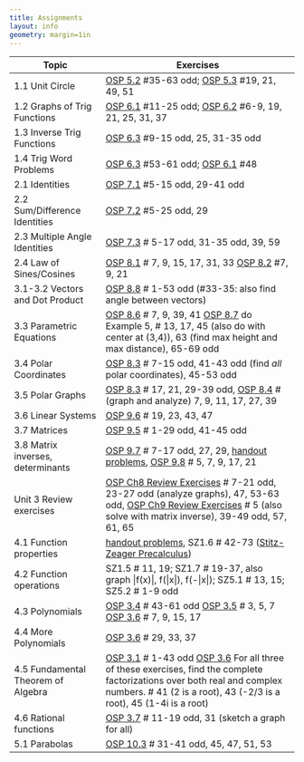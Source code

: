 ```yaml
---
title: Assignments
layout: info
geometry: margin=1in
---
```


|Topic|Exercises|
|-----|---------|
| 1.1 Unit Circle | [OSP 5.2](https://openstax.org/books/precalculus/pages/5-2-unit-circle-sine-and-cosine-functions) #35-63 odd; [OSP 5.3](https://openstax.org/books/precalculus/pages/5-3-the-other-trigonometric-functions) #19, 21, 49, 51 |
| 1.2 Graphs of Trig Functions | [OSP 6.1](https://openstax.org/books/precalculus/pages/6-1-graphs-of-the-sine-and-cosine-functions) #11-25 odd; [OSP 6.2](https://openstax.org/books/precalculus/pages/6-2-graphs-of-the-other-trigonometric-functions) #6-9, 19, 21, 25, 31, 37 |
| 1.3 Inverse Trig Functions | [OSP 6.3](https://openstax.org/books/precalculus/pages/6-3-inverse-trigonometric-functions) #9-15 odd, 25, 31-35 odd |
| 1.4 Trig Word Problems | [OSP 6.3](https://openstax.org/books/precalculus/pages/6-3-inverse-trigonometric-functions) #53-61 odd; [OSP 6.1](https://openstax.org/books/precalculus/pages/6-1-graphs-of-the-sine-and-cosine-functions) #48 |
| 2.1 Identities | [OSP 7.1](https://openstax.org/books/precalculus/pages/7-1-solving-trigonometric-equations-with-identities) #5-15 odd, 29-41 odd|
| 2.2 Sum/Difference Identities | [OSP 7.2](https://openstax.org/books/precalculus/pages/7-2-sum-and-difference-identities) #5-25 odd, 29 |
| 2.3 Multiple Angle Identities | [OSP 7.3](https://openstax.org/books/precalculus/pages/7-3-double-angle-half-angle-and-reduction-formulas) # 5-17 odd, 31-35 odd, 39, 59 |
| 2.4 Law of Sines/Cosines | [OSP 8.1](https://openstax.org/books/precalculus/pages/8-1-non-right-triangles-law-of-sines) # 7, 9, 15, 17, 31, 33 [OSP 8.2](https://openstax.org/books/precalculus/pages/8-2-non-right-triangles-law-of-cosines) #7, 9, 21 |
| 3.1-3.2 Vectors and Dot Product | [OSP 8.8](https://openstax.org/books/precalculus/pages/8-8-vectors) # 1-53 odd (#33-35: also find angle between vectors) |
| 3.3 Parametric Equations | [OSP 8.6](https://openstax.org/books/precalculus/pages/8-6-parametric-equations) # 7, 9, 39, 41 [OSP 8.7](https://openstax.org/books/precalculus/pages/8-7-parametric-equations-graphs) do Example 5, # 13, 17, 45 (also do with center at (3,4)), 63 (find max height and max distance), 65-69 odd |
| 3.4 Polar Coordinates | [OSP 8.3](https://openstax.org/books/precalculus/pages/8-3-polar-coordinates) # 7-15 odd, 41-43 odd (find *all* polar coordinates), 45-53 odd |
| 3.5 Polar Graphs | [OSP 8.3](https://openstax.org/books/precalculus/pages/8-3-polar-coordinates) # 17, 21, 29-39 odd, [OSP 8.4](https://openstax.org/books/precalculus/pages/8-4-polar-coordinates-graphs) # (graph and analyze) 7, 9, 11, 17, 27, 39 |
| 3.6 Linear Systems | [OSP 9.6](https://openstax.org/books/precalculus/pages/9-6-solving-systems-with-gaussian-elimination) # 19, 23, 43, 47 |
| 3.7 Matrices | [OSP 9.5](https://openstax.org/books/precalculus/pages/9-5-matrices-and-matrix-operations) # 1-29 odd, 41-45 odd |
| 3.8 Matrix inverses, determinants | [OSP 9.7](https://openstax.org/books/precalculus/pages/9-7-solving-systems-with-inverses) # 7-17 odd, 27, 29, [handout problems](../3.8_matrix_inverses/handout), [OSP 9.8](https://openstax.org/books/precalculus/pages/9-8-solving-systems-with-cramers-rule) # 5, 7, 9, 17, 21 |
| Unit 3 Review exercises | [OSP Ch8 Review Exercises](https://openstax.org/books/precalculus/pages/8-review-exercises) # 7-21 odd, 23-27 odd (analyze graphs), 47, 53-63 odd, [OSP Ch9 Review Exercises](https://openstax.org/books/precalculus/pages/9-review-exercises) # 5 (also solve with matrix inverse), 39-49 odd, 57, 61, 65 |
| 4.1 Function properties | [handout problems](../4.1_function_properties/handout), SZ1.6 # 42-73 ([Stitz-Zeager Precalculus](https://www.stitz-zeager.com/))|
| 4.2 Function operations | SZ1.5 # 11, 19; SZ1.7 # 19-37, also graph \|f(x)\|, f(\|x\|), f(-\|x\|); SZ5.1 # 13, 15; SZ5.2 # 1-9 odd |
| 4.3 Polynomials | [OSP 3.4](https://openstax.org/books/precalculus/pages/3-4-graphs-of-polynomial-functions) # 43-61 odd [OSP 3.5](https://openstax.org/books/precalculus/pages/3-5-dividing-polynomials) # 3, 5, 7 [OSP 3.6](https://openstax.org/books/precalculus/pages/3-6-zeros-of-polynomial-functions) # 7, 9, 15, 17 |
| 4.4 More Polynomials | [OSP 3.6](https://openstax.org/books/precalculus/pages/3-6-zeros-of-polynomial-functions) # 29, 33, 37 | 
| 4.5 Fundamental Theorem of Algebra | [OSP 3.1](https://openstax.org/books/precalculus/pages/3-1-complex-numbers) # 1-43 odd [OSP 3.6](https://openstax.org/books/precalculus/pages/3-6-zeros-of-polynomial-functions) For all three of these exercises, find the complete factorizations over both real and complex numbers. # 41 (2 is a root), 43 (-2/3 is a root), 45 (1-4i is a root) | 
| 4.6 Rational functions | [OSP 3.7](https://openstax.org/books/precalculus/pages/3-7-rational-functions) # 11-19 odd, 31 (sketch a graph for all) | 
| 5.1 Parabolas | [OSP 10.3](https://openstax.org/books/precalculus/pages/10-3-the-parabola) # 31-41 odd, 45, 47, 51, 53 | 

